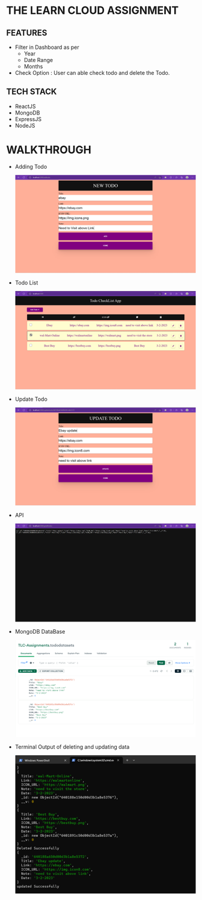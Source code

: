 # THE LEARN CLOUD ASSIGNMENT

## FEATURES

- Filter in Dashboard as per
  - Year
  - Date Range
  - Months
- Check Option : User can able check todo and delete the Todo.

## TECH STACK

- ReactJS
- MongoDB
- ExpressJS
- NodeJS

# WALKTHROUGH

- Adding Todo

  <img src="/images/newtodo.png">

- Todo List

  <img src="/images/todolist.png">

- Update Todo

  <img src="/images/updatetodo.png">

- API

  <img src="/images/api.png">

- MongoDB DataBase

  <img src="/images/database.png">

- Terminal Output of deleting and updating data

  <img src="/images/terminal.png">
